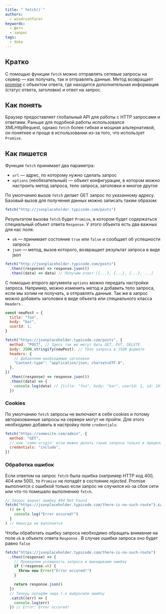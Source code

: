 ```yaml
---
title: "`fetch()`"
authors:
  - windrushfarer
keywords:
  - фетч
  - запрос
tags:
  - doka
---
```


## Кратко

С помощью функции `fetch` можно отправлять сетевые запросы на сервер — как получать, так и отправлять данные. Метод возвращает [promise](/js/promise) с объектом ответа, где находится дополнительная информация (статус ответа, заголовки) и ответ на запрос.

## Как понять

Браузер предоставляет глобальный API для работы с HTTP запросами и ответами. Раньше для подобной работы использовался XMLHttpRequest, однако `fetch` более гибкая и мощная альтернативой, он понятнее и проще в использовании из-за того, что использует `Promise`.

## Как пишется

Функция `fetch` принимает два параметра:

- `url` — адрес, по которому нужно сделать запрос
- `options` (необязательный) — объект конфигурации, в котором можно настроить метод запроса, тело запроса, заголовки и многое другое

По умолчанию вызов `fetch` делает GET запрос по указанному адресу. Базовый вызов для получения данных можно записать таким образом:

```js
fetch("http://jsonplaceholder.typicode.com/posts")
```

Результатом вызова `fetch` будет `Promise`, в котором будет содержаться специальный объект ответа `Response`. У этого объекта есть два важных для нас поля:

- `ok` — принимает состояние `true` или `false` и сообщает об успешности запроса
- `json` — метод, вызов которого, возвращает результат запроса в виде json

```js
fetch("http://jsonplaceholder.typicode.com/posts")
  .then((response) => response.json())
  .then((data) => data) // Получим ответ [{...}, {...}, {...}, ...]
```

С помощью второго аргумента `options` можно передать настройки запроса. Например, можно изменить метод и добавить тело запроса, если мы хотим не получать, а отправлять данные. Так же в запрос можно добавить заголовки в виде объекта или специального класса `Headers` .

```js
const newPost = {
  title: "foo",
  body: "bar",
  userId: 1,
}

fetch("https://jsonplaceholder.typicode.com/posts", {
  method: "POST", // Здесь так же могут быть GET, PUT, DELETE
  body: JSON.stringify(newPost), // Тело запроса в JSON формате
  headers: {
    // Добавляем необходимые заголовки
    "Content-type": "application/json; charset=UTF-8",
  },
})
  .then((response) => response.json())
  .then((data) => {
    console.log(data) // {title: "foo", body: "bar", userId: 1, id: 101}
  })
```

### Cookies

По умолчанию `fetch` запросы не включают в себя cookies и потому авторизованные запросы на сервере могут не пройти. Для этого необходимо добавить в настройку поле `credentials`:

```js
fetch("https://somesite.com/admin", {
  method: "GET",
  // или 'same-origin' если можно делать такие запросы только в пределах этого домена
  credentials: "include",
})
```

### Обработка ошибок

Если ответом на запрос `fetch` была ошибка (например HTTP код 400, 404 или 500), то `Promise` не попадёт в состояние _rejected_. Promise выполнится с ошибкой только если запрос не случился из-за сбоя сети или что-то помешало выполнению `fetch`.

```js
// Запрос вернет ошибку 404 Not Found
fetch("https://jsonplaceholder.typicode.com/there-is-no-such-route").catch(
  () => {
    console.log("Error occured!")
  }
) // Никогда не выполнится
```

Чтобы обработать ошибку запроса необходимо обращать внимание на поле `ok` в объекте ответа `Response` . В случае ошибки запроса оно будет равно `false`

```js
fetch("https://jsonplaceholder.typicode.com/there-is-no-such-route")
  .then((response) => {
    // Проверяем успешность запроса и выкидываем ошибку
    if (!response.ok) {
      throw new Error("Error occured!")
    }

    return response.json()
  })
  // Теперь попадём сюда т.к выбросили ошибку
  .catch((err) => {
    console.log(err)
  }) // Error: Error occured!
```
